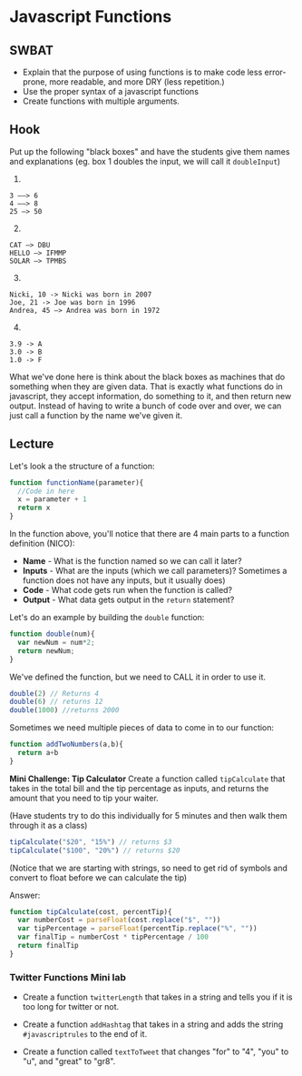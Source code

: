 # Javascript Functions

## SWBAT
+ Explain that the purpose of using functions is to make code less error-prone, more readable, and more DRY (less repetition.)
+ Use the proper syntax of a javascript functions
+ Create functions with multiple arguments.


## Hook
Put up the following "black boxes" and have the students give them names and explanations (eg. box 1 doubles the input, we will call it `doubleInput`)

1.
```
3 ——> 6
4 ——> 8
25 —> 50
```

2)
```
CAT —> DBU
HELLO —> IFMMP
SOLAR —> TPMBS
```
3)
```
Nicki, 10 -> Nicki was born in 2007
Joe, 21 -> Joe was born in 1996
Andrea, 45 —> Andrea was born in 1972
```
4)

```
3.9 -> A
3.0 -> B
1.0 -> F
```

What we've done here is think about the black boxes as machines that do something when they are given data. That is exactly what functions do in javascript, they accept information, do something to it, and then return new output. Instead of having to write a bunch of code over and over, we can just call a function by the name we've given it.

## Lecture
Let's look a the structure of a function:

```js
function functionName(parameter){
  //Code in here
  x = parameter + 1
  return x
}
```

In the function above, you'll notice that there are 4 main parts to a function definition (NICO):
+ **Name** - What is the function named so we can call it later?
+ **Inputs** - What are the inputs (which we call parameters)? Sometimes a function does not have any inputs, but it usually does)
+ **Code** - What code gets run when the function is called?
+ **Output** - What data gets output in the `return` statement?

Let's do an example by building the `double` function:

```js
function double(num){
  var newNum = num*2;
  return newNum;
}
```
We've defined the function, but we need to CALL it in order to use it.

```js
double(2) // Returns 4
double(6) // returns 12
double(1000) //returns 2000
```
Sometimes we need multiple pieces of data to come in to our function:

```js
function addTwoNumbers(a,b){
  return a+b
}
```


**Mini Challenge: Tip Calculator**
Create a function called `tipCalculate` that takes in the total bill and the tip percentage as inputs, and returns the amount that you need to tip your waiter.

(Have students try to do this individually for 5 minutes and then walk them through it as a class)

```js
tipCalculate("$20", "15%") // returns $3
tipCalculate("$100", "20%") // returns $20
```
(Notice that we are starting with strings, so need to get rid of symbols and convert to float before we can calculate the tip)

Answer:
```js
function tipCalculate(cost, percentTip){
  var numberCost = parseFloat(cost.replace("$", ""))
  var tipPercentage = parseFloat(percentTip.replace("%", ""))
  var finalTip = numberCost * tipPercentage / 100
  return finalTip
}
```

### Twitter Functions Mini lab

+ Create a function `twitterLength` that takes in a string and tells you if it is too long for twitter or not.

+ Create a function `addHashtag` that takes in a string and adds the string `#javascriptrules` to the end of it.

+ Create a function called `textToTweet` that changes "for" to "4", "you" to "u", and "great" to "gr8".
